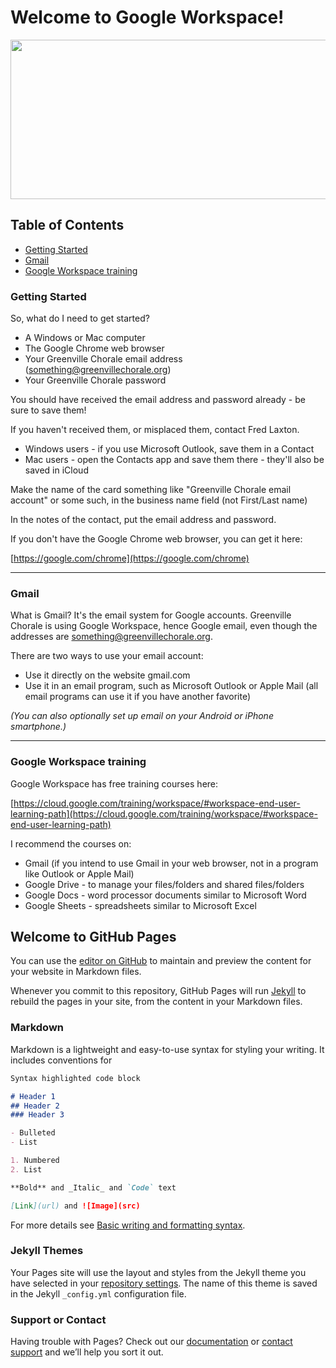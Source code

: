# Welcome to Google Workspace!

<p align="center">
  <img width="512" height="255" src="https://greenvillechorale.org/wp-content/uploads/2022/08/google-workspace-logo-512x255-1.png">
</p>

## Table of Contents
* [Getting Started](#getting-started)
* [Gmail](#gmail)
* [Google Workspace training](#training)

### <a name="getting started"></a>Getting Started

So, what do I need to get started?

* A Windows or Mac computer
* The Google Chrome web browser
* Your Greenville Chorale email address (something@greenvillechorale.org)
* Your Greenville Chorale password

You should have received the email address and password already - be sure to save them!

If you haven't received them, or misplaced them, contact Fred Laxton.

* Windows users - if you use Microsoft Outlook, save them in a Contact
* Mac users - open the Contacts app and save them there - they'll also be saved in iCloud

Make the name of the card something like "Greenville Chorale email account" or some such, in the business name field (not First/Last name)

In the notes of the contact, put the email address and password.

If you don't have the Google Chrome web browser, you can get it here:

[https://google.com/chrome](https://google.com/chrome)

---

### <a name="gmail"></a>Gmail

What is Gmail? It's the email system for Google accounts. Greenville Chorale is using Google Workspace, hence Google email, even though the addresses are something@greenvillechorale.org.

There are two ways to use your email account:

* Use it directly on the website gmail.com
* Use it in an email program, such as Microsoft Outlook or Apple Mail (all email programs can use it if you have another favorite)


*(You can also optionally set up email on your Android or iPhone smartphone.)*

---

### <a name="Google Workspace training"></a>Google Workspace training

Google Workspace has free training courses here:

[https://cloud.google.com/training/workspace/#workspace-end-user-learning-path](https://cloud.google.com/training/workspace/#workspace-end-user-learning-path) 

I recommend the courses on:
* Gmail (if you intend to use Gmail in your web browser, not in a program like Outlook or Apple Mail)
* Google Drive - to manage your files/folders and shared files/folders
* Google Docs - word processor documents similar to Microsoft Word
* Google Sheets - spreadsheets similar to Microsoft Excel


## Welcome to GitHub Pages

You can use the [editor on GitHub](https://github.com/flaxton/greenvillechorale-google-workspace/edit/main/README.md) to maintain and preview the content for your website in Markdown files.

Whenever you commit to this repository, GitHub Pages will run [Jekyll](https://jekyllrb.com/) to rebuild the pages in your site, from the content in your Markdown files.

### Markdown

Markdown is a lightweight and easy-to-use syntax for styling your writing. It includes conventions for

```markdown
Syntax highlighted code block

# Header 1
## Header 2
### Header 3

- Bulleted
- List

1. Numbered
2. List

**Bold** and _Italic_ and `Code` text

[Link](url) and ![Image](src)
```

For more details see [Basic writing and formatting syntax](https://docs.github.com/en/github/writing-on-github/getting-started-with-writing-and-formatting-on-github/basic-writing-and-formatting-syntax).

### Jekyll Themes

Your Pages site will use the layout and styles from the Jekyll theme you have selected in your [repository settings](https://github.com/flaxton/greenvillechorale-google-workspace/settings/pages). The name of this theme is saved in the Jekyll `_config.yml` configuration file.

### Support or Contact

Having trouble with Pages? Check out our [documentation](https://docs.github.com/categories/github-pages-basics/) or [contact support](https://support.github.com/contact) and we’ll help you sort it out.
